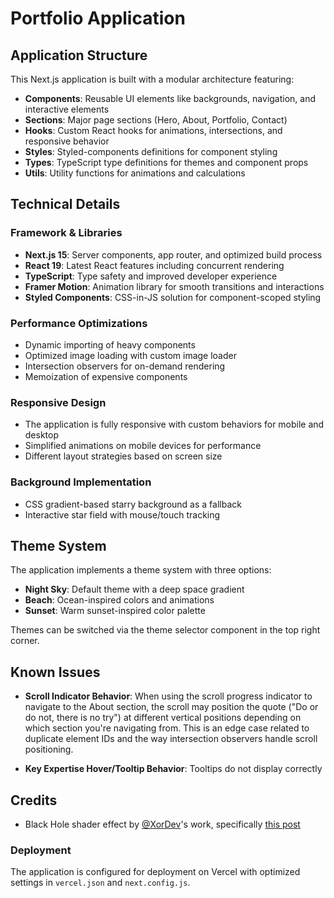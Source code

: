 # Portfolio Application

## Application Structure

This Next.js application is built with a modular architecture featuring:

- **Components**: Reusable UI elements like backgrounds, navigation, and interactive elements
- **Sections**: Major page sections (Hero, About, Portfolio, Contact)
- **Hooks**: Custom React hooks for animations, intersections, and responsive behavior
- **Styles**: Styled-components definitions for component styling
- **Types**: TypeScript type definitions for themes and component props
- **Utils**: Utility functions for animations and calculations

## Technical Details

### Framework & Libraries

- **Next.js 15**: Server components, app router, and optimized build process
- **React 19**: Latest React features including concurrent rendering
- **TypeScript**: Type safety and improved developer experience
- **Framer Motion**: Animation library for smooth transitions and interactions
- **Styled Components**: CSS-in-JS solution for component-scoped styling

### Performance Optimizations

- Dynamic importing of heavy components
- Optimized image loading with custom image loader
- Intersection observers for on-demand rendering
- Memoization of expensive components

### Responsive Design

- The application is fully responsive with custom behaviors for mobile and desktop
- Simplified animations on mobile devices for performance
- Different layout strategies based on screen size

### Background Implementation

- CSS gradient-based starry background as a fallback
- Interactive star field with mouse/touch tracking

## Theme System

The application implements a theme system with three options:

- **Night Sky**: Default theme with a deep space gradient
- **Beach**: Ocean-inspired colors and animations
- **Sunset**: Warm sunset-inspired color palette

Themes can be switched via the theme selector component in the top right corner.

## Known Issues

- **Scroll Indicator Behavior**: When using the scroll progress indicator to navigate to the About section, the scroll may position the quote ("Do or do not, there is no try") at different vertical positions depending on which section you're navigating from. This is an edge case related to duplicate element IDs and the way intersection observers handle scroll positioning.

- **Key Expertise Hover/Tooltip Behavior**: Tooltips do not display correctly

## Credits

- Black Hole shader effect by [@XorDev](https://twitter.com/XorDev)'s work, specifically [this post](https://twitter.com/XorDev/status/1897669357934608590)

### Deployment

The application is configured for deployment on Vercel with optimized settings in `vercel.json` and `next.config.js`.
